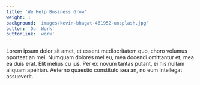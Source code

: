 ```yaml
---
title: 'We Help Business Grow'
weight: 1
background: 'images/kevin-bhagat-461952-unsplash.jpg'
button: 'Our Work'
buttonLink: 'work'
---
```


Lorem ipsum dolor sit amet, et essent mediocritatem quo, choro volumus oporteat an mei. Numquam dolores mel eu, mea docendi omittantur et, mea ea duis erat. Elit melius cu ius. Per ex novum tantas putant, ei his nullam aliquam apeirian. Aeterno quaestio constituto sea an, no eum intellegat assueverit.